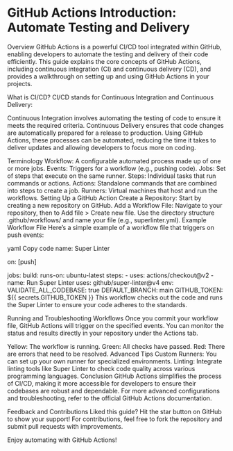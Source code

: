 # GitHub Actions Introduction: Automate Testing and Delivery
Overview
GitHub Actions is a powerful CI/CD tool integrated within GitHub, enabling developers to automate the testing and delivery of their code efficiently. This guide explains the core concepts of GitHub Actions, including continuous integration (CI) and continuous delivery (CD), and provides a walkthrough on setting up and using GitHub Actions in your projects.

What is CI/CD?
CI/CD stands for Continuous Integration and Continuous Delivery:

Continuous Integration involves automating the testing of code to ensure it meets the required criteria.
Continuous Delivery ensures that code changes are automatically prepared for a release to production.
Using GitHub Actions, these processes can be automated, reducing the time it takes to deliver updates and allowing developers to focus more on coding.

Terminology
Workflow: A configurable automated process made up of one or more jobs.
Events: Triggers for a workflow (e.g., pushing code).
Jobs: Set of steps that execute on the same runner.
Steps: Individual tasks that run commands or actions.
Actions: Standalone commands that are combined into steps to create a job.
Runners: Virtual machines that host and run the workflows.
Setting Up a GitHub Action
Create a Repository: Start by creating a new repository on GitHub.
Add a Workflow File: Navigate to your repository, then to Add file > Create new file. Use the directory structure .github/workflows/ and name your file (e.g., superlinter.yml).
Example Workflow File
Here’s a simple example of a workflow file that triggers on push events:

yaml
Copy code
name: Super Linter

on: [push]

jobs:
  build:
    runs-on: ubuntu-latest
    steps:
    - uses: actions/checkout@v2
    - name: Run Super Linter
      uses: github/super-linter@v4
      env:
        VALIDATE_ALL_CODEBASE: true
        DEFAULT_BRANCH: main
        GITHUB_TOKEN: ${{ secrets.GITHUB_TOKEN }}
This workflow checks out the code and runs the Super Linter to ensure your code adheres to the standards.

Running and Troubleshooting Workflows
Once you commit your workflow file, GitHub Actions will trigger on the specified events. You can monitor the status and results directly in your repository under the Actions tab.

Yellow: The workflow is running.
Green: All checks have passed.
Red: There are errors that need to be resolved.
Advanced Tips
Custom Runners: You can set up your own runner for specialized environments.
Linting: Integrate linting tools like Super Linter to check code quality across various programming languages.
Conclusion
GitHub Actions simplifies the process of CI/CD, making it more accessible for developers to ensure their codebases are robust and dependable. For more advanced configurations and troubleshooting, refer to the official GitHub Actions documentation.

Feedback and Contributions
Liked this guide? Hit the star button on GitHub to show your support! For contributions, feel free to fork the repository and submit pull requests with improvements.

Enjoy automating with GitHub Actions!
